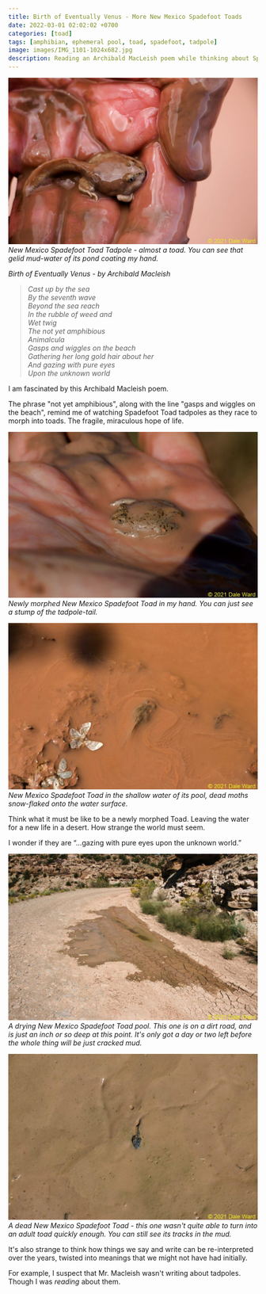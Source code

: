 ```yaml
---
title: Birth of Eventually Venus - More New Mexico Spadefoot Toads
date: 2022-03-01 02:02:02 +0700
categories: [toad]
tags: [amphibian, ephemeral pool, toad, spadefoot, tadpole]
image: images/IMG_1101-1024x682.jpg
description: Reading an Archibald MacLeish poem while thinking about Spadefoot Toads
---
```


![picture](images/IMG_1101-1024x682.jpg)
*New Mexico Spadefoot Toad Tadpole - almost a toad. You can see that gelid mud-water of its pond coating my hand.*

_Birth of Eventually Venus - by Archibald Macleish_

> _Cast up by the sea_  
> _By the seventh wave_  
> _Beyond the sea reach_  
> _In the rubble of weed and_  
> _Wet twig_  
> _The not yet amphibious_  
> _Animalcula_  
> _Gasps and wiggles on the beach_  
> _Gathering her long gold hair about her_  
> _And gazing with pure eyes_  
> _Upon the unknown world_

I am fascinated by this Archibald Macleish poem.

The phrase "not yet amphibious", along with the line "gasps and wiggles on the beach", remind me of watching Spadefoot Toad tadpoles as they race to morph into toads. The fragile, miraculous hope of life.

![picture](images/IMG_1042-1024x682.jpg)
*Newly morphed New Mexico Spadefoot Toad in my hand. You can just see a stump of the tadpole-tail.*

![picture](images/IMG_0827-1024x682.jpg)
*New Mexico Spadefoot Toad in the shallow water of its pool, dead moths snow-flaked onto the water surface.*

Think what it must be like to be a newly morphed Toad. Leaving the water for a new life in a desert. How strange the world must seem.

I wonder if they are “...gazing with pure eyes upon the unknown world.”

![picture](images/IMG_1111-1024x682.jpg)
*A drying New Mexico Spadefoot Toad pool. This one is on a dirt road, and is just an inch or so deep at this point. It's only got a day or two left before the whole thing will be just cracked mud.*

![picture](images/IMG_1112-1024x682.jpg)
*A dead New Mexico Spadefoot Toad - this one wasn't quite able to turn into an adult toad quickly enough. You can still see its tracks in the mud.*

It's also strange to think how things we say and write can be re-interpreted over the years, twisted into meanings that we might not have had initially.

For example, I suspect that Mr. Macleish wasn't writing about tadpoles. Though I was _reading_ about them.
